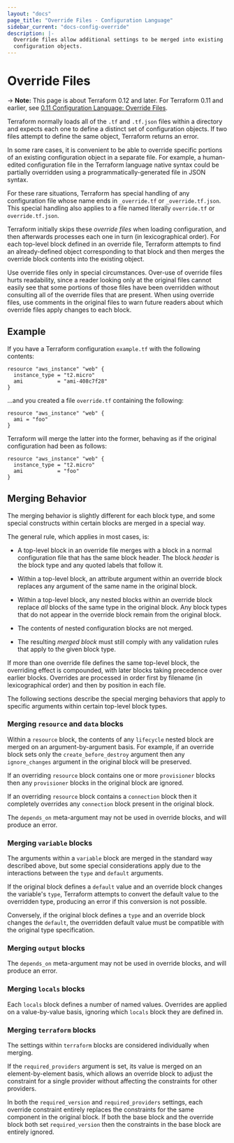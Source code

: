 ```yaml
---
layout: "docs"
page_title: "Override Files - Configuration Language"
sidebar_current: "docs-config-override"
description: |-
  Override files allow additional settings to be merged into existing
  configuration objects.
---
```


# Override Files

-> **Note:** This page is about Terraform 0.12 and later. For Terraform 0.11 and
earlier, see
[0.11 Configuration Language: Override Files](../configuration-0-11/override.html).

Terraform normally loads all of the `.tf` and `.tf.json` files within a
directory and expects each one to define a distinct set of configuration
objects. If two files attempt to define the same object, Terraform returns
an error.

In some rare cases, it is convenient to be able to override specific portions
of an existing configuration object in a separate file. For example, a
human-edited configuration file in the Terraform language native syntax
could be partially overridden using a programmatically-generated file
in JSON syntax.

For these rare situations, Terraform has special handling of any configuration
file whose name ends in `_override.tf` or `_override.tf.json`. This special
handling also applies to a file named literally `override.tf` or
`override.tf.json`.

Terraform initially skips these _override files_ when loading configuration,
and then afterwards processes each one in turn (in lexicographical order). For
each top-level block defined in an override file, Terraform attempts to find
an already-defined object corresponding to that block and then merges the
override block contents into the existing object.

Use override files only in special circumstances. Over-use of override files
hurts readability, since a reader looking only at the original files cannot
easily see that some portions of those files have been overridden without
consulting all of the override files that are present. When using override
files, use comments in the original files to warn future readers about which
override files apply changes to each block.

## Example

If you have a Terraform configuration `example.tf` with the following contents:

```hcl
resource "aws_instance" "web" {
  instance_type = "t2.micro"
  ami           = "ami-408c7f28"
}
```

...and you created a file `override.tf` containing the following:

```hcl
resource "aws_instance" "web" {
  ami = "foo"
}
```

Terraform will merge the latter into the former, behaving as if the original
configuration had been as follows:

```hcl
resource "aws_instance" "web" {
  instance_type = "t2.micro"
  ami           = "foo"
}
```

## Merging Behavior

The merging behavior is slightly different for each block type, and some
special constructs within certain blocks are merged in a special way.

The general rule, which applies in most cases, is:

* A top-level block in an override file merges with a block in a normal
  configuration file that has the same block header. The block _header_ is the
  block type and any quoted labels that follow it.

* Within a top-level block, an attribute argument within an override block
  replaces any argument of the same name in the original block.

* Within a top-level block, any nested blocks within an override block replace
  _all_ blocks of the same type in the original block. Any block types that
  do not appear in the override block remain from the original block.

* The contents of nested configuration blocks are not merged.

* The resulting _merged block_ must still comply with any validation rules
  that apply to the given block type.

If more than one override file defines the same top-level block, the overriding
effect is compounded, with later blocks taking precedence over earlier blocks.
Overrides are processed in order first by filename (in lexicographical order)
and then by position in each file.

The following sections describe the special merging behaviors that apply to
specific arguments within certain top-level block types.

### Merging `resource` and `data` blocks

Within a `resource` block, the contents of any `lifecycle` nested block are
merged on an argument-by-argument basis. For example, if an override block
sets only the `create_before_destroy` argument then any `ignore_changes`
argument in the original block will be preserved.

If an overriding `resource` block contains one or more `provisioner` blocks
then any `provisioner` blocks in the original block are ignored.

If an overriding `resource` block contains a `connection` block then it
completely overrides any `connection` block present in the original block.

The `depends_on` meta-argument may not be used in override blocks, and will
produce an error.

### Merging `variable` blocks

The arguments within a `variable` block are merged in the standard way
described above, but some special considerations apply due to the interactions
between the `type` and `default` arguments.

If the original block defines a `default` value and an override block changes
the variable's `type`, Terraform attempts to convert the default value to
the overridden type, producing an error if this conversion is not possible.

Conversely, if the original block defines a `type` and an override block changes
the `default`, the overridden default value must be compatible with the
original type specification.

### Merging `output` blocks

The `depends_on` meta-argument may not be used in override blocks, and will
produce an error.

### Merging `locals` blocks

Each `locals` block defines a number of named values. Overrides are applied
on a value-by-value basis, ignoring which `locals` block they are defined in.

### Merging `terraform` blocks

The settings within `terraform` blocks are considered individually when
merging.

If the `required_providers` argument is set, its value is merged on an
element-by-element basis, which allows an override block to adjust the
constraint for a single provider without affecting the constraints for
other providers.

In both the `required_version` and `required_providers` settings, each override
constraint entirely replaces the constraints for the same component in the
original block. If both the base block and the override block both set
`required_version` then the constraints in the base block are entirely ignored.
